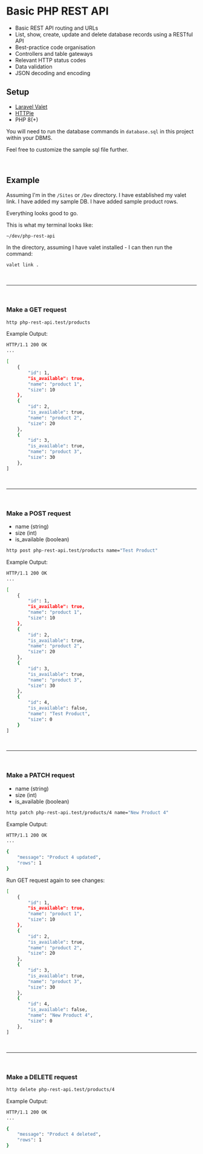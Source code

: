 # Basic PHP REST API

- Basic REST API routing and URLs
- List, show, create, update and delete database records using a RESTful API
- Best-practice code organisation
- Controllers and table gateways
- Relevant HTTP status codes
- Data validation
- JSON decoding and encoding

## Setup

- [Laravel Valet](https://laravel.com/docs/11.x/valet)
- [HTTPie](https://httpie.io)
- PHP 8(+)

You will need to run the database commands in `database.sql` in this project within your DBMS.

Feel free to customize the sample sql file further.

&nbsp;

## Example

Assuming I'm in the `/Sites` or `/Dev` directory. I have established my valet link. I have added my sample DB. I have added sample product rows.

Everything looks good to go.

This is what my terminal looks like:

```bash
~/dev/php-rest-api
```

In the directory, assuming I have valet installed - I can then run the command:

```bash
valet link .
```

&nbsp;

---

&nbsp;

### Make a GET request

```bash
http php-rest-api.test/products
```

Example Output:

```bash
HTTP/1.1 200 OK
...

[
    {
        "id": 1,
        "is_available": true,
        "name": "product 1",
        "size": 10
    },
    {
        "id": 2,
        "is_available": true,
        "name": "product 2",
        "size": 20
    },
    {
        "id": 3,
        "is_available": true,
        "name": "product 3",
        "size": 30
    },
]
```

&nbsp;

---

&nbsp;

### Make a POST request

- name (string)
- size (int)
- is_available (boolean)

```bash
http post php-rest-api.test/products name="Test Product"
```

Example Output:

```bash
HTTP/1.1 200 OK
...

[
    {
        "id": 1,
        "is_available": true,
        "name": "product 1",
        "size": 10
    },
    {
        "id": 2,
        "is_available": true,
        "name": "product 2",
        "size": 20
    },
    {
        "id": 3,
        "is_available": true,
        "name": "product 3",
        "size": 30
    },
    {
        "id": 4,
        "is_available": false,
        "name": "Test Product",
        "size": 0
    }
]
```

&nbsp;

---

&nbsp;

### Make a PATCH request

- name (string)
- size (int)
- is_available (boolean)

```bash
http patch php-rest-api.test/products/4 name="New Product 4"
```

Example Output:

```bash
HTTP/1.1 200 OK
...

{
    "message": "Product 4 updated",
    "rows": 1
}
```

Run GET request again to see changes:

```bash
[
    {
        "id": 1,
        "is_available": true,
        "name": "product 1",
        "size": 10
    },
    {
        "id": 2,
        "is_available": true,
        "name": "product 2",
        "size": 20
    },
    {
        "id": 3,
        "is_available": true,
        "name": "product 3",
        "size": 30
    },
    {
        "id": 4,
        "is_available": false,
        "name": "New Product 4",
        "size": 0
    },
]
```

&nbsp;

---

&nbsp;

### Make a DELETE request

```bash
http delete php-rest-api.test/products/4
```

Example Output:

```bash
HTTP/1.1 200 OK
...

{
    "message": "Product 4 deleted",
    "rows": 1
}
```
